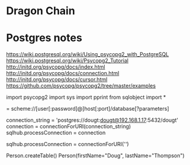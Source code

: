 
# Dragon Chain

# Postgres notes
https://wiki.postgresql.org/wiki/Using_psycopg2_with_PostgreSQL
https://wiki.postgresql.org/wiki/Psycopg2_Tutorial
http://initd.org/psycopg/docs/index.html
http://initd.org/psycopg/docs/connection.html
http://initd.org/psycopg/docs/cursor.html
https://github.com/psycopg/psycopg2/tree/master/examples

import psycopg2
import sys
import pprint
from sqlobject import *

= scheme://[user[:password]@]host[:port]/database[?parameters]

connection_string = 'postgres://dougt:dougt@192.168.1.17:5432/dougt'
connection = connectionForURI(connection_string)
sqlhub.processConnection = connection

sqlhub.processConnection = connectionForURI('')

Person.createTable()
Person(firstName="Doug", lastName="Thompson")


